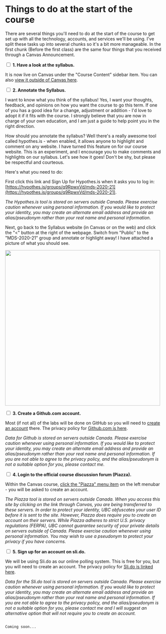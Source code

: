 Things to do at the start of the course
=======================

There are several things you'll need to do at the start of the course to get set up with all the technology, accounts, and services we'll be using.
I've split these tasks up into several chunks so it's a bit more manageable. 
In the first chunk (Before the first class) are the same four things that you received through a Canvas Announcement.

<label><input type="checkbox" id="todo1-1" class="box"> **1. Have a look at the syllabus.** </input></label> 

It is now live on Canvas under the "Course Content" sidebar item. You can also [view it outside of Canvas here](https://firas.moosvi.com/courses/data531).

<label><input type="checkbox" id="todo1-2" class="box"> **2. Annotate the Syllabus.** </input></label> 

I want to know what you think of the syllabus! Yes, I want your thoughts, feedback, and opinions on how you want the course to go this term. If one of you has a good idea for a change, adjustment or addition - I'd love to adopt it if it fits with the course. I strongly believe that you are now in charge of your own education, and I am just a guide to help point you in the right direction. 

How should you annotate the syllabus? Well there's a really awesome tool called hypothes.is - when enabled, it allows anyone to highlight and comment on any website. I have turned this feature on for our course website. This is an experiment, and I encourage you to make comments and highlights on our syllabus. Let's see how it goes! Don't be shy, but please be respectful and courteous.

Here's what you need to do:

First click this link and Sign Up for Hypothes.is when it asks you to log in: [https://hypothes.is/groups/q9RpwxVd/mds-2020-21](https://hypothes.is/groups/q9RpwxVd/mds-2020-21).

*The Hypothes.is tool is stored on servers outside Canada. Please exercise caution whenever using personal information. If you would like to protect your identity, you may create an alternate email address and provide an alias/pseudonym rather than your real name and personal information.*

Next, go back to the Syllabus website (in Canvas or on the web) and click the "<" button at the right of the webpage.
Switch from "Public" to the "MDS-2020-21" group and annotate or highlight away!
I have attached a picture of what you should see.

<img src="../images/hypothesis.png" height="500px">

<label><input type="checkbox" id="todo1-3" class="box"> **3. Create a Github.com account.** </input></label>

Most (if not all) of the labs will be done on GitHub so you will need to [create an account](https://github.com) there. The privacy policy for [Github.com is here](https://docs.github.com/en/github/site-policy/github-privacy-statement).

*Data for Github is stored on servers outside Canada. Please exercise caution whenever using personal information. If you would like to protect your identity, you may create an alternate email address and provide an alias/pseudonym rather than your real name and personal information. If you are not able to agree to the privacy policy, and the alias/pseudonym is not a suitable option for you, please contact me.*

<label><input type="checkbox" id="todo1-4" class="box"> **4. Login to the official course discussion forum (Piazza).** </input></label>

Within the Canvas course, [click the "Piazza" menu item](https://canvas.ubc.ca/courses/63470/external_tools/201?display=borderless) on the left menubar - you will be asked to create an account.

*The Piazza tool is stored on servers outside Canada. When you access this site by clicking on the link through Canvas, you are being transferred to these servers. In order to protect your identity, UBC obfuscates your user ID before it is sent to the site. However, Piazza does require you to create an account on their servers. While Piazza adheres to strict U.S. privacy regulations (FERPA), UBC cannot guarantee security of your private details on servers outside of Canada. Please exercise caution whenever using personal information. You may wish to use a pseudonym to protect your privacy if you have concerns.*

<label><input type="checkbox" id="todo1-5" class="box"> **5. Sign up for an account on sli.do.** </input></label> 

We will be using Sli.do as our online polling system. This is free for you, but you will need to create an account. The privacy policy for [Sli.do is linked here](https://www.sli.do/terms#privacy-policy).

*Data for the Sli.do tool is stored on servers outside Canada. Please exercise caution whenever using personal information. If you would like to protect your identity, you may create an alternate email address and provide an alias/pseudonym rather than your real name and personal information. If you are not able to agree to the privacy policy, and the alias/pseudonym is not a suitable option for you, please contact me and I will suggest an alternative option that will not require you to create an account.*

```{dropdown} <h3>In the first week</h3>

Coming soon...

```